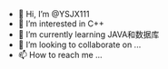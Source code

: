 - 👋 Hi, I’m @YSJX111
- 👀 I’m interested in C++
- 🌱 I’m currently learning JAVA和数据库
- 💞️ I’m looking to collaborate on ...
- 📫 How to reach me ...

<!---
YSJX111/YSJX111 is a ✨ special ✨ repository because its `README.md` (this file) appears on your GitHub profile.
You can click the Preview link to take a look at your changes.
--->
